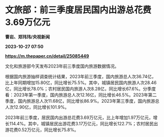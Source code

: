 # 文旅部：前三季度居民国内出游总花费3.69万亿元
**曹岩、郑玮玮/央视新闻**

**2023-10-27 07:50**

**https://m.thepaper.cn/detail/25085449**

文化和旅游部今天发布2023年前三季度国内旅游数据情况。

根据国内旅游抽样调查统计结果，2023年前三季度，国内旅游总人次36.74亿，比上年同期增加15.80亿，同比增长75.5%。其中，城镇居民国内旅游人次28.46亿，同比增长78.0%；农村居民国内旅游人次8.28亿，同比增长67.6%。分季度看：2023年第一季度，国内旅游总人次12.16亿，同比增长46.5%。2023年第二季度，国内旅游总人次11.68亿，同比增长86.9%。2023年第三季度，国内旅游总人次12.90亿，同比增长101.9%。

2023年前三季度，居民国内出游总花费3.69万亿元，比上年增加1.97万亿元，增长114.4%。其中，城镇居民出游花费3.17万亿元，同比增长122.7%；农村居民出游花费0.52万亿元，同比增长75.8%。